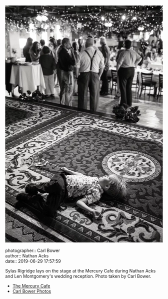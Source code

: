 ![Sylas Rigridge lays on the stage at the Mercury Cafe](assets/2019-06-29-set-3-the-reception-22.webp)

photographer:: Carl Bower  
author:: Nathan Acks  
date:: 2019-06-29 17:57:59

Sylas Rigridge lays on the stage at the Mercury Cafe during Nathan Acks and Len Montgomery's wedding reception. Photo taken by Carl Bower.

* [The Mercury Cafe](http://mercurycafe.com)
* [Carl Bower Photos](https://carlbowerphotos.com)
